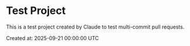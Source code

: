 # Test Project

This is a test project created by Claude to test multi-commit pull requests.

Created at: 2025-09-21 00:00:00 UTC